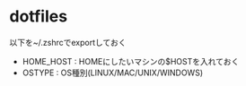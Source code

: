 dotfiles
========

以下を~/.zshrcでexportしておく
* HOME_HOST : HOMEにしたいマシンの$HOSTを入れておく
* OSTYPE    : OS種別(LINUX/MAC/UNIX/WINDOWS)

